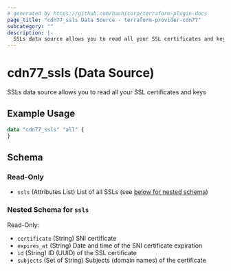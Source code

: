 ```yaml
---
# generated by https://github.com/hashicorp/terraform-plugin-docs
page_title: "cdn77_ssls Data Source - terraform-provider-cdn77"
subcategory: ""
description: |-
  SSLs data source allows you to read all your SSL certificates and keys
---
```


# cdn77_ssls (Data Source)

SSLs data source allows you to read all your SSL certificates and keys

## Example Usage

```terraform
data "cdn77_ssls" "all" {
}
```

<!-- schema generated by tfplugindocs -->
## Schema

### Read-Only

- `ssls` (Attributes List) List of all SSLs (see [below for nested schema](#nestedatt--ssls))

<a id="nestedatt--ssls"></a>
### Nested Schema for `ssls`

Read-Only:

- `certificate` (String) SNI certificate
- `expires_at` (String) Date and time of the SNI certificate expiration
- `id` (String) ID (UUID) of the SSL certificate
- `subjects` (Set of String) Subjects (domain names) of the certificate
